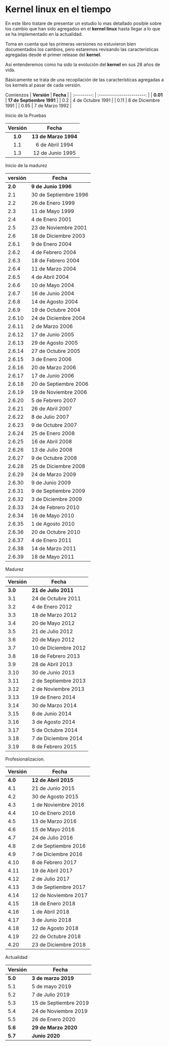 # Kernel linux en el tiempo

En este libro tratare de presentar un estudio lo mas detallado posible sobre los cambio que han sido agregados en el  **kernel linux** hasta llegar a lo que se ha implementado en la actualidad.

Toma en cuenta que las primeras versiones no estuvieron bien documentados los cambios, pero estaremos revisando las características agregadas desde el primer release del  **kernel**.

Así entenderemos como ha sido la evolución del  **kernel** en sus 28 años de vida.

Básicamente se trata de una recopilación de las características agregadas a los kernels al pasar de cada versión.

Comienzos
| **Versión** |         **Fecha**         |
| :---------: | :-----------------------: |
|  **0.01**   | **17 de Septiembre 1991** |
|     0.2     |     4 de Octubre 1991     |
|    0.11     |    8 de Diciembre 1991    |
|    0.95     |      7 de Marzo 1992      |

Inicio de la Pruebas

| **Versión** |      **Fecha**       |
| :---------: | :------------------: |
|   **1.0**   | **13 de Marzo 1994** |
|     1.1     |   6 de Abril 1994    |  | 1.2 | 6 de Abril 1995 |
|     1.3     |   12 de Junio 1995   |

Inicio de la madurez

| **versión** | **Fecha**             |
| ----------- | --------------------- |
| **2.0**     | **9 de Junio 1996**   |
| 2.1         | 30 de Septiembre 1996 |
| 2.2         | 26 de Enero 1999      |
| 2.3         | 11 de Mayo 1999       |
| 2.4         | 4 de Enero 2001       |
| 2.5         | 23 de Noviembre 2001  |
| 2.6         | 18 de Diciembre 2003  |
| 2.6.1       | 9 de Enero 2004       |
| 2.6.2       | 4 de Febrero 2004     |
| 2.6.3       | 18 de Febrero 2004    |
| 2.6.4       | 11 de Marzo 2004      |
| 2.6.5       | 4 de Abril 2004       |
| 2.6.6       | 10 de Mayo 2004       |
| 2.6.7       | 16 de Junio 2004      |
| 2.6.8       | 14 de Agosto 2004     |
| 2.6.9       | 19 de Octubre 2004    |
| 2.6.10      | 24 de Diciembre 2004  |
| 2.6.11      | 2 de Marzo 2006       |
| 2.6.12      | 17 de Junio 2005      |
| 2.6.13      | 29 de Agosto 2005     |
| 2.6.14      | 27 de Octubre 2005    |
| 2.6.15      | 3 de Enero 2006       |
| 2.6.16      | 20 de Marzo 2006      |
| 2.6.17      | 17 de Junio 2006      |
| 2.6.18      | 20 de Septiembre 2006 |
| 2.6.19      | 19 de Noviembre 2006  |
| 2.6.20      | 5 de Febrero 2007     |
| 2.6.21      | 26 de Abril 2007      |
| 2.6.22      | 8 de Julio 2007       |
| 2.6.23      | 9 de Octubre 2007     |
| 2.6.24      | 25 de Enero 2008      |
| 2.6.25      | 16 de Abril 2008      |
| 2.6.26      | 13 de Julio 2008      |
| 2.6.27      | 9 de Octubre 2008     |
| 2.6.28      | 25 de Diciembre 2008  |
| 2.6.29      | 24 de Marzo 2009      |
| 2.6.30      | 9 de Junio 2009       |
| 2.6.31      | 9 de Septiembre 2009  |
| 2.6.32      | 3 de Diciembre 2009   |
| 2.6.33      | 24 de Febrero 2010    |
| 2.6.34      | 16 de Mayo 2010       |
| 2.6.35      | 1 de Agosto 2010      |
| 2.6.36      | 20 de Octubre 2010    |
| 2.6.37      | 4 de Enero 2011       |
| 2.6.38      | 14 de Marzo 2011      |
| 2.6.39      | 18 de Mayo 2011       |

Madurez

| **Versión** | **Fecha**            |
| ----------- | -------------------- |
| **3.0**     | **21 de Julio 2011** |
| 3.1         | 24 de Octubre 2011   |
| 3.2         | 4 de Enero 2012      |
| 3.3         | 18 de Marzo 2012     |
| 3.4         | 20 de Mayo 2012      |
| 3.5         | 21 de Julio 2012     |
| 3.6         | 20 de Mayo 2012      |
| 3.7         | 10 de Diciembre 2012 |
| 3.8         | 18 de Febrero 2013   |
| 3.9         | 28 de Abril 2013     |
| 3.10        | 30 de Junio 2013     |
| 3.11        | 2 de Septiembre 2013 |
| 3.12        | 2 de Noviembre 2013  |
| 3.13        | 19 de Enero 2014     |
| 3.14        | 30 de Marzo 2014     |
| 3.15        | 8 de Junio 2014      |
| 3.16        | 3 de Agosto 2014     |
| 3.17        | 5 de Octubre 2014    |
| 3.18        | 7 de Diciembre 2014  |
| 3.19        | 8 de Febrero 2015    |

Profesionalizacion.

| **Versión** | **Fecha**            |
| ----------- | -------------------- |
| **4.0**     | **12 de Abril 2015** |
| 4.1         | 21 de Junio 2015     |
| 4.2         | 30 de Agosto 2015    |
| 4.3         | 1 de Noviembre 2016  |
| 4.4         | 10 de Enero 2016     |
| 4.5         | 13 de Marzo 2016     |
| 4.6         | 15 de Mayo 2016      |
| 4.7         | 24 de Julio 2016     |
| 4.8         | 2 de Septiembre 2016 |
| 4.9         | 7 de Diciembre 2016  |
| 4.10        | 8 de Febrero 2017    |
| 4.11        | 19 de Abril 2017     |
| 4.12        | 2 de Julio 2017      |
| 4.13        | 3 de Septiembre 2017 |
| 4.14        | 12 de Noviembre 2017 |
| 4.15        | 18 de Enero 2018     |
| 4.16        | 1 de Abril 2018      |
| 4.17        | 3 de Junio 2018      |
| 4.18        | 12 de Agosto 2018    |
| 4.19        | 22 de Octubre 2018   |
| 4.20        | 23 de Diciembre 2018 |

Actualidad

| **Versión** | **Fecha**                |
| ----------- | ------------------------ |
| **5.0**     | **3 de marzo 2019**      |
| 5.1         | 5 de mayo 2019           |
| 5.2         | 7 de Julio 2019          |
| 5.3     | 15 de Septiembre 2019    |
| 5.4     | 24 de Noviembre 2019 |
| 5.5     | 26 de Enero 2020     |
| **5.6**     | **29 de Marzo 2020**          |
|  **5.7**    |  **Junio 2020**    |
